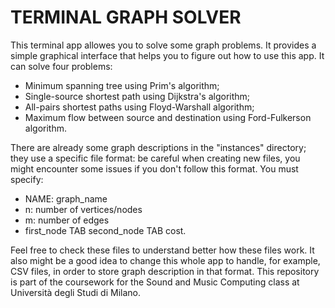 # TERMINAL GRAPH SOLVER

This terminal app allowes you to solve some graph problems.
It provides a simple graphical interface that helps you to figure out how to use this app.
It can solve four problems: 
- Minimum spanning tree using Prim's algorithm;
- Single-source shortest path using Dijkstra's algorithm;
- All-pairs shortest paths using Floyd-Warshall algorithm;
- Maximum flow between source and destination using Ford-Fulkerson algorithm.

There are already some graph descriptions in the "instances" directory; they use a specific file format: be careful when creating new files, you might encounter some issues if you don't follow this format.
You must specify:
- NAME: graph_name
- n: number of vertices/nodes
- m: number of edges
- first_node TAB second_node TAB cost.

Feel free to check these files to understand better how these files work. It also might be a good idea to change this whole app to handle, for example, CSV files, in order to store graph description in that format.
This repository is part of the coursework for the Sound and Music Computing class at Università degli Studi di Milano.
